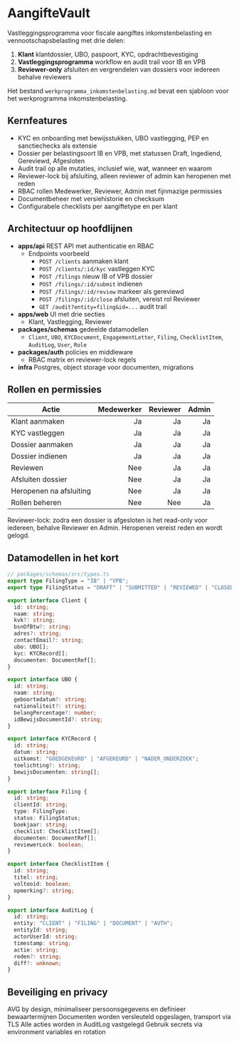 # AangifteVault

Vastleggingsprogramma voor fiscale aangiftes inkomstenbelasting en vennootschapsbelasting met drie delen:
1. **Klant** klantdossier, UBO, paspoort, KYC, opdrachtbevestiging
2. **Vastleggingsprogramma** workflow en audit trail voor IB en VPB
3. **Reviewer-only** afsluiten en vergrendelen van dossiers voor iedereen behalve reviewers

Het bestand `werkprogramma_inkomstenbelasting.md` bevat een sjabloon voor het werkprogramma inkomstenbelasting.

## Kernfeatures

- KYC en onboarding met bewijsstukken, UBO vastlegging, PEP en sanctiechecks als extensie
- Dossier per belastingsoort IB en VPB, met statussen Draft, Ingediend, Gereviewd, Afgesloten
- Audit trail op alle mutaties, inclusief wie, wat, wanneer en waarom
- Reviewer-lock bij afsluiting, alleen reviewer of admin kan heropenen met reden
- RBAC rollen Medewerker, Reviewer, Admin met fijnmazige permissies
- Documentbeheer met versiehistorie en checksum
- Configurabele checklists per aangiftetype en per klant

## Architectuur op hoofdlijnen

- **apps/api** REST API met authenticatie en RBAC
  - Endpoints voorbeeld
    - `POST /clients` aanmaken klant
    - `POST /clients/:id/kyc` vastleggen KYC
    - `POST /filings` nieuw IB of VPB dossier
    - `POST /filings/:id/submit` indienen
    - `POST /filings/:id/review` markeer als gereviewd
    - `POST /filings/:id/close` afsluiten, vereist rol Reviewer
    - `GET /audit?entity=filing&id=...` audit trail
- **apps/web** UI met drie secties
  - Klant, Vastlegging, Reviewer
- **packages/schemas** gedeelde datamodellen
  - `Client`, `UBO`, `KYCDocument`, `EngagementLetter`, `Filing`, `ChecklistItem`, `AuditLog`, `User`, `Role`
- **packages/auth** policies en middleware
  - RBAC matrix en reviewer-lock regels
- **infra** Postgres, object storage voor documenten, migrations

## Rollen en permissies

| Actie                         | Medewerker | Reviewer | Admin |
|------------------------------|-----------:|---------:|------:|
| Klant aanmaken               | Ja         | Ja       | Ja    |
| KYC vastleggen               | Ja         | Ja       | Ja    |
| Dossier aanmaken             | Ja         | Ja       | Ja    |
| Dossier indienen             | Ja         | Ja       | Ja    |
| Reviewen                     | Nee        | Ja       | Ja    |
| Afsluiten dossier            | Nee        | Ja       | Ja    |
| Heropenen na afsluiting      | Nee        | Ja       | Ja    |
| Rollen beheren               | Nee        | Nee      | Ja    |

Reviewer-lock: zodra een dossier is afgesloten is het read-only voor iedereen, behalve Reviewer en Admin. Heropenen vereist reden en wordt gelogd.

## Datamodellen in het kort

```ts
// packages/schemas/src/types.ts
export type FilingType = "IB" | "VPB";
export type FilingStatus = "DRAFT" | "SUBMITTED" | "REVIEWED" | "CLOSED";

export interface Client {
  id: string;
  naam: string;
  kvk?: string;
  bsnOfBtw?: string;
  adres?: string;
  contactEmail?: string;
  ubo: UBO[];
  kyc: KYCRecord[];
  documenten: DocumentRef[];
}

export interface UBO {
  id: string;
  naam: string;
  geboortedatum?: string;
  nationaliteit?: string;
  belangPercentage?: number;
  idBewijsDocumentId?: string;
}

export interface KYCRecord {
  id: string;
  datum: string;
  uitkomst: "GOEDGEKEURD" | "AFGEKEURD" | "NADER_ONDERZOEK";
  toelichting?: string;
  bewijsDocumenten: string[];
}

export interface Filing {
  id: string;
  clientId: string;
  type: FilingType;
  status: FilingStatus;
  boekjaar: string;
  checklist: ChecklistItem[];
  documenten: DocumentRef[];
  reviewerLock: boolean;
}

export interface ChecklistItem {
  id: string;
  titel: string;
  voltooid: boolean;
  opmerking?: string;
}

export interface AuditLog {
  id: string;
  entity: "CLIENT" | "FILING" | "DOCUMENT" | "AUTH";
  entityId: string;
  actorUserId: string;
  timestamp: string;
  actie: string;
  reden?: string;
  diff?: unknown;
}
```

## Beveiliging en privacy

AVG by design, minimaliseer persoonsgegevens en definieer bewaartermijnen
Documenten worden versleuteld opgeslagen, transport via TLS
Alle acties worden in AuditLog vastgelegd
Gebruik secrets via environment variables en rotation
